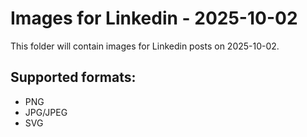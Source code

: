 # Images for Linkedin - 2025-10-02

This folder will contain images for Linkedin posts on 2025-10-02.

## Supported formats:
- PNG
- JPG/JPEG
- SVG
